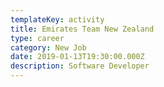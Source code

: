 ```yaml
---
templateKey: activity
title: Emirates Team New Zealand
type: career
category: New Job
date: 2019-01-13T19:30:00.000Z
description: Software Developer
---
```


